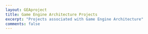 ```yaml
---
layout: GEAproject
title: Game Engine Architecture Projects
excerpt: "Projects associated with Game Engine Architecture"
comments: false
---
```

